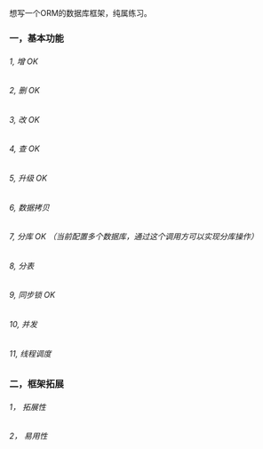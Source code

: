 想写一个ORM的数据库框架，纯属练习。

### 一，基本功能
###### 1, 增 OK
###### 2, 删 OK
###### 3, 改 OK
###### 4, 查 OK
###### 5, 升级 OK
###### 6, 数据拷贝 
###### 7, 分库 OK （当前配置多个数据库，通过这个调用方可以实现分库操作）
###### 8, 分表
###### 9, 同步锁 OK
###### 10, 并发
###### 11, 线程调度

### 二，框架拓展
###### 1， 拓展性
###### 2， 易用性